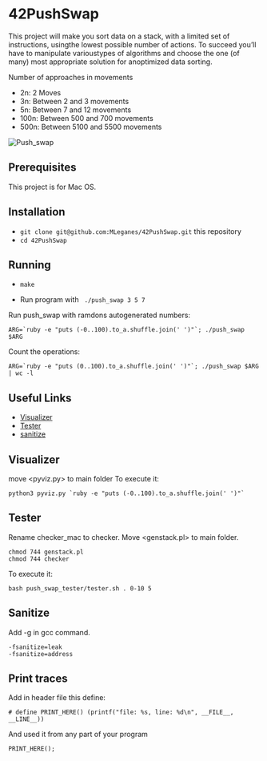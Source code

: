 # 42PushSwap

This project will make you sort data on a stack, with a limited set of instructions, usingthe lowest possible number of actions. To succeed you’ll have to manipulate varioustypes of algorithms and choose the one (of many) most appropriate solution for anoptimized data sorting.

Number of approaches in movements

- 2n: 2 Moves
- 3n: Between 2 and 3 movements
- 5n: Between 7 and 12 movements
- 100n: Between 500 and 700 movements
- 500n: Between 5100 and 5500 movements 

![Push_swap](gifs/push_swap.gif)

## Prerequisites

This project is for Mac OS.

## Installation

* `git clone git@github.com:MLeganes/42PushSwap.git` this repository
* `cd 42PushSwap`

## Running
 
* `make`

* Run program with ``` ./push_swap 3 5 7```
  
Run push_swap with ramdons autogenerated numbers:
	
	ARG=`ruby -e "puts (-0..100).to_a.shuffle.join(' ')"`; ./push_swap $ARG

Count the operations:

	ARG=`ruby -e "puts (0..100).to_a.shuffle.join(' ')"`; ./push_swap $ARG | wc -l

## Useful Links

* [Visualizer](https://github.com/o-reo/push_swap_visualizer)
* [Tester](https://github.com/lmalki-h/push_swap_tester)
* [sanitize](https://github.com/google/sanitizers/wiki/AddressSanitizerLeakSanitizer)

## Visualizer

move <pyviz.py> to main folder
To execute it:

	python3 pyviz.py `ruby -e "puts (-0..100).to_a.shuffle.join(' ')"`

## Tester

Rename checker_mac to checker.
Move <genstack.pl> to main folder.

	chmod 744 genstack.pl
	chmod 744 checker

To execute it:

	bash push_swap_tester/tester.sh . 0-10 5

## Sanitize

Add -g in gcc command.

	-fsanitize=leak
	-fsanitize=address

## Print traces

Add in header file this define:

	# define PRINT_HERE() (printf("file: %s, line: %d\n", __FILE__, __LINE__))

And used it from any part of your program

	PRINT_HERE();